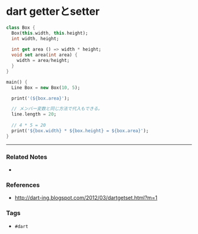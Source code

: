 # dart getterとsetter
```dart
class Box {
  Box(this.width, this.height);
  int width, height;
	
  int get area () => width * height;
  void set area(int area) {
    width = area/height;
  }
}

main() {
  Line Box = new Box(10, 5);

  print('(${box.area}');

  // メンバー変数と同じ方法で代入もできる。
  line.length = 20;
	
  // 4 * 5 = 20
  print('${box.width} * ${box.height} = ${box.area}');
}
```

----
### Related Notes
- 

### References
- http://dart-ing.blogspot.com/2012/03/dartgetset.html?m=1

### Tags
- `#dart` 